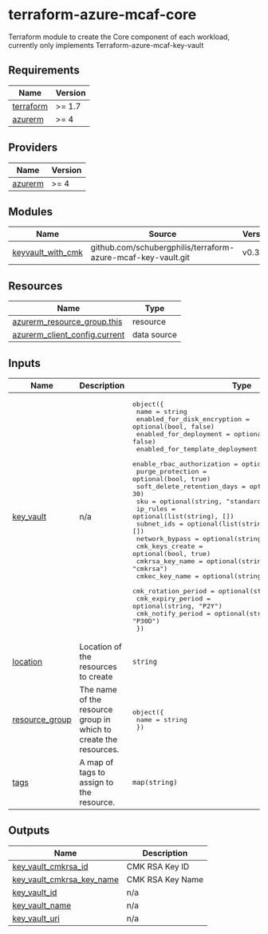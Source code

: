 # terraform-azure-mcaf-core
Terraform module to create the Core component of each workload, currently only implements Terraform-azure-mcaf-key-vault

<!-- BEGIN_TF_DOCS -->
## Requirements

| Name | Version |
|------|---------|
| <a name="requirement_terraform"></a> [terraform](#requirement\_terraform) | >= 1.7 |
| <a name="requirement_azurerm"></a> [azurerm](#requirement\_azurerm) | >= 4 |

## Providers

| Name | Version |
|------|---------|
| <a name="provider_azurerm"></a> [azurerm](#provider\_azurerm) | >= 4 |

## Modules

| Name | Source | Version |
|------|--------|---------|
| <a name="module_keyvault_with_cmk"></a> [keyvault\_with\_cmk](#module\_keyvault\_with\_cmk) | github.com/schubergphilis/terraform-azure-mcaf-key-vault.git | v0.3.1 |

## Resources

| Name | Type |
|------|------|
| [azurerm_resource_group.this](https://registry.terraform.io/providers/hashicorp/azurerm/latest/docs/resources/resource_group) | resource |
| [azurerm_client_config.current](https://registry.terraform.io/providers/hashicorp/azurerm/latest/docs/data-sources/client_config) | data source |

## Inputs

| Name | Description | Type | Default | Required |
|------|-------------|------|---------|:--------:|
| <a name="input_key_vault"></a> [key\_vault](#input\_key\_vault) | n/a | <pre>object({<br>    name                            = string<br>    enabled_for_disk_encryption     = optional(bool, false)<br>    enabled_for_deployment          = optional(bool, false)<br>    enabled_for_template_deployment = optional(bool, false)<br>    enable_rbac_authorization       = optional(bool, true)<br>    purge_protection                = optional(bool, true)<br>    soft_delete_retention_days      = optional(number, 30)<br>    sku                             = optional(string, "standard")<br>    ip_rules                        = optional(list(string), [])<br>    subnet_ids                      = optional(list(string), [])<br>    network_bypass                  = optional(string, "None")<br>    cmk_keys_create                 = optional(bool, true)<br>    cmkrsa_key_name                 = optional(string, "cmkrsa")<br>    cmkec_key_name                  = optional(string, "cmkec")<br>    cmk_rotation_period             = optional(string, "P18M")<br>    cmk_expiry_period               = optional(string, "P2Y")<br>    cmk_notify_period               = optional(string, "P30D")<br>  })</pre> | n/a | yes |
| <a name="input_location"></a> [location](#input\_location) | Location of the resources to create | `string` | n/a | yes |
| <a name="input_resource_group"></a> [resource\_group](#input\_resource\_group) | The name of the resource group in which to create the resources. | <pre>object({<br>    name = string<br>  })</pre> | <pre>{<br>  "name": null<br>}</pre> | no |
| <a name="input_tags"></a> [tags](#input\_tags) | A map of tags to assign to the resource. | `map(string)` | `{}` | no |

## Outputs

| Name | Description |
|------|-------------|
| <a name="output_key_vault_cmkrsa_id"></a> [key\_vault\_cmkrsa\_id](#output\_key\_vault\_cmkrsa\_id) | CMK RSA Key ID |
| <a name="output_key_vault_cmkrsa_key_name"></a> [key\_vault\_cmkrsa\_key\_name](#output\_key\_vault\_cmkrsa\_key\_name) | CMK RSA Key Name |
| <a name="output_key_vault_id"></a> [key\_vault\_id](#output\_key\_vault\_id) | n/a |
| <a name="output_key_vault_name"></a> [key\_vault\_name](#output\_key\_vault\_name) | n/a |
| <a name="output_key_vault_uri"></a> [key\_vault\_uri](#output\_key\_vault\_uri) | n/a |
<!-- END_TF_DOCS -->